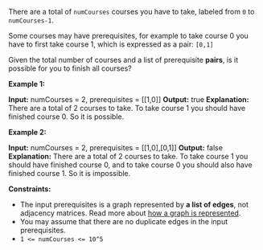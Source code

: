 
There are a total of  `numCourses`  courses you have to take, labeled from  `0`  to  `numCourses-1`.

Some courses may have prerequisites, for example to take course 0 you have to first take course 1, which is expressed as a pair:  `[0,1]`

Given the total number of courses and a list of prerequisite  **pairs**, is it possible for you to finish all courses?

**Example 1:**

**Input:** numCourses = 2, prerequisites = [[1,0]]
**Output:** true
**Explanation:** There are a total of 2 courses to take. 
             To take course 1 you should have finished course 0. So it is possible.

**Example 2:**

**Input:** numCourses = 2, prerequisites = [[1,0],[0,1]]
**Output:** false
**Explanation:** There are a total of 2 courses to take. 
             To take course 1 you should have finished course 0, and to take course 0 you should
             also have finished course 1. So it is impossible.

**Constraints:**

-   The input prerequisites is a graph represented by  **a list of edges**, not adjacency matrices. Read more about  [how a graph is represented](https://www.khanacademy.org/computing/computer-science/algorithms/graph-representation/a/representing-graphs).
-   You may assume that there are no duplicate edges in the input prerequisites.
-   `1 <= numCourses <= 10^5`